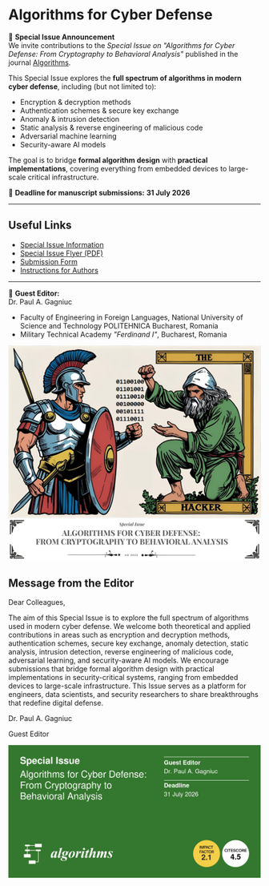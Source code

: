 # Algorithms for Cyber Defense

📢 **Special Issue Announcement**  
We invite contributions to the *Special Issue on "Algorithms for Cyber Defense: From Cryptography to Behavioral Analysis"* published in the journal [Algorithms](https://www.mdpi.com/journal/algorithms).  

This Special Issue explores the **full spectrum of algorithms in modern cyber defense**, including (but not limited to):
- Encryption & decryption methods  
- Authentication schemes & secure key exchange  
- Anomaly & intrusion detection  
- Static analysis & reverse engineering of malicious code  
- Adversarial machine learning  
- Security-aware AI models  

The goal is to bridge **formal algorithm design** with **practical implementations**, covering everything from embedded devices to large-scale critical infrastructure.  

📝 **Deadline for manuscript submissions:** **31 July 2026**  

---

## Useful Links
- [Special Issue Information](https://www.mdpi.com/si/250454)  
- [Special Issue Flyer (PDF)](https://www.mdpi.com/journal/algorithms/special_issue_flyer_pdf_v2/87X8E44D43)  
- [Submission Form](https://susy.mdpi.com/user/manuscripts/upload/?journal=algorithms)  
- [Instructions for Authors](https://www.mdpi.com/journal/algorithms/instructions)  

---

👤 **Guest Editor:**  
Dr. Paul A. Gagniuc  
- Faculty of Engineering in Foreign Languages, National University of Science and Technology POLITEHNICA Bucharest, Romania  
- Military Technical Academy *"Ferdinand I"*, Bucharest, Romania  



[![](https://github.com/Gagniuc/Algorithms-for-Cyber-Defense/blob/main/Special_Issue.png)](https://github.com/Gagniuc/Algorithms-for-Cyber-Defense/blob/main/Special_Issue.png)

## Message from the Editor

Dear Colleagues,

The aim of this Special Issue is to explore the full spectrum of algorithms used in modern cyber defense. We welcome both theoretical and applied contributions in areas such as encryption and decryption methods, authentication schemes, secure key exchange, anomaly detection, static analysis, intrusion detection, reverse engineering of malicious code, adversarial learning, and security-aware AI models. We encourage submissions that bridge formal algorithm design with practical implementations in security-critical systems, ranging from embedded devices to large-scale infrastructure. This Issue serves as a platform for engineers, data scientists, and security researchers to share breakthroughs that redefine digital defense.

Dr. Paul A. Gagniuc

Guest Editor

<a href="www.mdpi.com/journal/algorithms/special_issues/87X8E44D43">
  <kbd>
    <img src="https://github.com/Gagniuc/Algorithms-for-Cyber-Defense/blob/main/banner.png" alt="Special Issue | Algorithms for Cyber Defense">
  </kbd>
</a>




